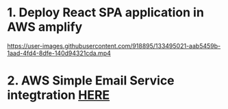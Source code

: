 # 1. Deploy React SPA application in AWS amplify

https://user-images.githubusercontent.com/918895/133495021-aab5459b-1aad-4fd4-8dfe-140d94321cda.mp4

# 2. AWS Simple Email Service integtration [HERE](/aws/ses.md)
